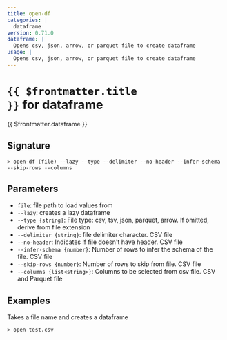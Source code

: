 ```yaml
---
title: open-df
categories: |
  dataframe
version: 0.71.0
dataframe: |
  Opens csv, json, arrow, or parquet file to create dataframe
usage: |
  Opens csv, json, arrow, or parquet file to create dataframe
---
```


# <code>{{ $frontmatter.title }}</code> for dataframe

<div class='command-title'>{{ $frontmatter.dataframe }}</div>

## Signature

```> open-df (file) --lazy --type --delimiter --no-header --infer-schema --skip-rows --columns```

## Parameters

 -  `file`: file path to load values from
 -  `--lazy`: creates a lazy dataframe
 -  `--type {string}`: File type: csv, tsv, json, parquet, arrow. If omitted, derive from file extension
 -  `--delimiter {string}`: file delimiter character. CSV file
 -  `--no-header`: Indicates if file doesn't have header. CSV file
 -  `--infer-schema {number}`: Number of rows to infer the schema of the file. CSV file
 -  `--skip-rows {number}`: Number of rows to skip from file. CSV file
 -  `--columns {list<string>}`: Columns to be selected from csv file. CSV and Parquet file

## Examples

Takes a file name and creates a dataframe
```shell
> open test.csv
```
